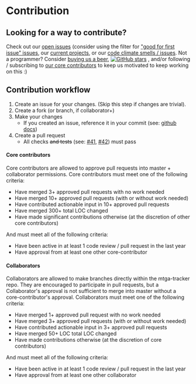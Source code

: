 # Contribution

## Looking for a way to contribute?

Check out our [open issues](https://github.com/shawkinsl/mtga-tracker/issues) (consider using the filter for 
["good for first issue" issues](https://github.com/shawkinsl/mtga-tracker/issues?q=is%3Aissue+is%3Aopen+label%3A%22good+first+issue%22),
our [current projects](https://github.com/shawkinsl/mtga-tracker/projects), or our [code climate smells / issues](). Not a programmer? Consider [buying us a beer](https://beerpay.io/shawkinsl/mtga-tracker),
[![GitHub stars](https://img.shields.io/github/stars/shawkinsl/mtga-tracker.svg?logo=github&label=Starring%20our%20project)](https://github.com/shawkinsl/mtga-tracker/stargazers)
, and/or following / subscribing to
[our core contributors](https://github.com/shawkinsl/mtga-tracker/blob/master/contributors/core.yml) to keep us
motivated to keep working on this :)

## Contribution workflow

1. Create an issue for your changes. (Skip this step if changes are trivial).
1. Create a fork (or branch, if collaborator+)
1. Make your changes
    - If you created an issue, reference it in your commit (see: [github docs](https://help.github.com/articles/closing-issues-using-keywords/))
1. Create a pull request
    - All checks ~~and tests~~ (see: [#41](https://github.com/shawkinsl/mtga-tracker/issues/41), [#42](https://github.com/shawkinsl/mtga-tracker/issues/41)) must pass


#### Core contributors

Core contributors are allowed to approve pull requests into master + collaborator permissions.
Core contributors must meet one of the following criteria:

- Have merged 3+ approved pull requests with no work needed
- Have merged 10+ approved pull requests (with or without work needed)
- Have contributed actionable input in 10+ approved pull requests
- Have merged 300+ total LOC changed
- Have made significant contributions otherwise (at the discretion of other core contributors)

And must meet all of the following criteria:

- Have been active in at least 1 code review / pull request in the last year
- Have approval from at least one other core-contributor

#### Collaborators

Collaborators are allowed to make branches directly within the mtga-tracker repo. They are encouraged to participate in
pull requests, but a Collaborator's approval is not sufficient to merge into master without a core-contributor's
approval. Collaborators must meet one of the following criteria:

- Have merged 1+ approved pull request with no work needed
- Have merged 3+ approved pull requests (with or without work needed)
- Have contributed actionable input in 3+ approved pull requests
- Have merged 50+ LOC total LOC changed
- Have made contributions otherwise (at the discretion of core contributors)

And must meet all of the following criteria:

- Have been active in at least 1 code review / pull request in the last year
- Have approval from at least one other collaborator